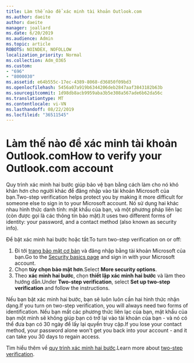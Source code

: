 ```yaml
---
title: Làm thế nào để xác minh tài khoản Outlook.com
ms.author: daeite
author: daeite
manager: joallard
ms.date: 6/20/2019
ms.audience: Admin
ms.topic: article
ROBOTS: NOINDEX, NOFOLLOW
localization_priority: Normal
ms.collection: Adm_O365
ms.custom:
- "696"
- "8000030"
ms.assetid: e64b555c-17ec-4389-8068-d36850f09bd3
ms.openlocfilehash: 5456a07a919b6344206deb2847aaf3843182b63b
ms.sourcegitcommit: 1d98db8acb9959aba3b5e308a567ade6b62da56c
ms.translationtype: MT
ms.contentlocale: vi-VN
ms.lasthandoff: 08/22/2019
ms.locfileid: "36511545"
---
```

# <a name="how-to-verify-your-outlookcom-account"></a><span data-ttu-id="6cdb6-102">Làm thế nào để xác minh tài khoản Outlook.com</span><span class="sxs-lookup"><span data-stu-id="6cdb6-102">How to verify your Outlook.com account</span></span>

<span data-ttu-id="6cdb6-103">Quy trình xác minh hai bước giúp bảo vệ bạn bằng cách làm cho nó khó khăn hơn cho người khác để đăng nhập vào tài khoản Microsoft của bạn.</span><span class="sxs-lookup"><span data-stu-id="6cdb6-103">Two-step verification helps protect you by making it more difficult for someone else to sign in to your Microsoft account.</span></span> <span data-ttu-id="6cdb6-104">Nó sử dụng hai khác nhau hình thức danh tính: mật khẩu của bạn, và một phương pháp liên lạc (còn được gọi là các thông tin bảo mật).</span><span class="sxs-lookup"><span data-stu-id="6cdb6-104">It uses two different forms of identity: your password, and a contact method (also known as security info).</span></span>
  
<span data-ttu-id="6cdb6-105">Để bật xác minh hai bước hoặc tắt:</span><span class="sxs-lookup"><span data-stu-id="6cdb6-105">To turn two-step verification on or off:</span></span>
  
1. <span data-ttu-id="6cdb6-106">Đi tới [trang bảo mật cơ bản](https://go.microsoft.com/fwlink/?linkid=842325) và đăng nhập bằng tài khoản Microsoft của bạn.</span><span class="sxs-lookup"><span data-stu-id="6cdb6-106">Go to the [Security basics page](https://go.microsoft.com/fwlink/?linkid=842325) and sign in with your Microsoft account.</span></span>
2. <span data-ttu-id="6cdb6-107">Chọn **tùy chọn bảo mật hơn**.</span><span class="sxs-lookup"><span data-stu-id="6cdb6-107">Select **More security options**.</span></span>
3. <span data-ttu-id="6cdb6-108">Theo **xác minh hai bước**, chọn **thiết lập xác minh hai bước** và làm theo hướng dẫn.</span><span class="sxs-lookup"><span data-stu-id="6cdb6-108">Under **Two-step verification**, select **Set up two-step verification** and follow the instructions.</span></span>

<span data-ttu-id="6cdb6-109">Nếu bạn bật xác minh hai bước, bạn sẽ luôn luôn cần hai hình thức nhận dạng.</span><span class="sxs-lookup"><span data-stu-id="6cdb6-109">If you turn on two-step verification, you will always need two forms of identification.</span></span> <span data-ttu-id="6cdb6-110">Nếu bạn mất các phương thức liên lạc của bạn, mật khẩu của bạn một mình sẽ không giúp bạn có trở lại vào tài khoản của bạn - và nó có thể đưa bạn có 30 ngày để lấy lại quyền truy cập.</span><span class="sxs-lookup"><span data-stu-id="6cdb6-110">If you lose your contact method, your password alone won't get you back into your account - and it can take you 30 days to regain access.</span></span>
  
<span data-ttu-id="6cdb6-111">Tìm hiểu thêm về [quy trình xác minh hai bước](https://go.microsoft.com/fwlink/?linkid=872270).</span><span class="sxs-lookup"><span data-stu-id="6cdb6-111">Learn more about [two-step verification](https://go.microsoft.com/fwlink/?linkid=872270).</span></span>
  